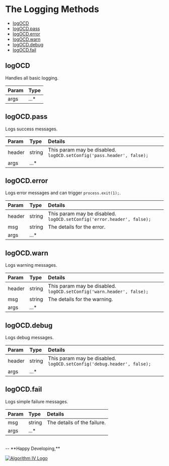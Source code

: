 # The Logging Methods
- [logOCD](#logocd)
- [logOCD.pass](#logocdpass)
- [logOCD.error](#logocderror)
- [logOCD.warn](#logocdwarn)
- [logOCD.debug](#logocddebug)
- [logOCD.fail](#logocdfail)


## logOCD
Handles all basic logging.

| Param | Type  |
| :---- | :---- |
| args  | ...*  |


## logOCD.pass
Logs success messages.

| Param  | Type   | Details |
| :----- | :----- | :------ |
| header | string | This param may be disabled. ``` logOCD.setConfig('pass.header', false); ``` |
| args   | ...*   |         |


## logOCD.error
Logs error messages and can trigger ``` process.exit(1); ```.

| Param  | Type   | Details |
| :----- | :----- | :------ |
| header | string | This param may be disabled. ``` logOCD.setConfig('error.header', false); ``` |
| msg    | string | The details for the error. |
| args   | ...*   |         |


## logOCD.warn
Logs warning messages.

| Param  | Type   | Details |
| :----- | :----- | :------ |
| header | string | This param may be disabled. ``` logOCD.setConfig('warn.header', false); ``` |
| msg    | string | The details for the warning. |
| args   | ...*   |         |


## logOCD.debug
Logs debug messages.

| Param  | Type   | Details |
| :----- | :----- | :------ |
| header | string | This param may be disabled. ``` logOCD.setConfig('debug.header', false); ``` |
| args   | ...*   |         |


## logOCD.fail
Logs simple failure messages.

| Param  | Type   | Details |
| :----- | :----- | :------ |
| msg    | string | The details of the failure. |
| args   | ...*   |         |

<br />
--
**Happy Developing,**

<a href="http://www.algorithmiv.com/log-ocd"><img src="http://www.algorithmiv.com/images/aIV-logo.png" alt="Algorithm IV Logo" /></a>
